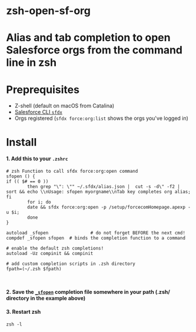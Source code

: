 # zsh-open-sf-org
Alias and tab completion to open Salesforce orgs from the command line in zsh
==


Preprequisites
===

- Z-shell (default on macOS from Catalina)
- [Salesforce CLI `sfdx`](/forcedotcom/cli)
- Orgs registered (`sfdx force:org:list` shows the orgs you've logged in)

Install
===

#### 1. Add this to your `.zshrc`

```
# zsh Function to call sfdx force:org:open command
sfopen () {
if (( $# == 0 ))
        then grep "\": \"" ~/.sfdx/alias.json |  cut -s -d\" -f2 | sort && echo \\nUsage: sfopen myorgname\\nTab key completes org alias;
fi
        for i; do
        date && sfdx force:org:open -p /setup/forcecomHomepage.apexp -u $i;
        done
}

autoload _sfopen                # do not forget BEFORE the next cmd!
compdef _sfopen sfopen  # binds the completion function to a command

# enable the default zsh completions!
autoload -Uz compinit && compinit

# add custom completion scripts in .zsh directory
fpath=(~/.zsh $fpath)



```

#### 2. Save the [`_sfopen`](.zsh/_sfopen) completion file somewhere in your path (.zsh/ directory in the example above)

#### 3. Restart zsh
```
zsh -l

```
